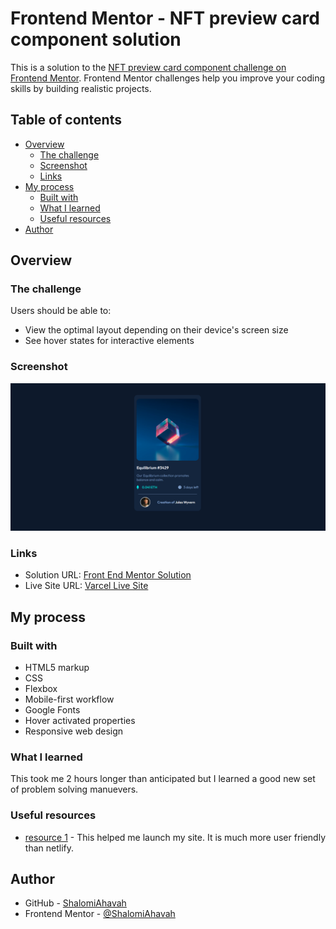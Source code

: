 # Frontend Mentor - NFT preview card component solution

This is a solution to the [NFT preview card component challenge on Frontend Mentor](https://www.frontendmentor.io/challenges/nft-preview-card-component-SbdUL_w0U). Frontend Mentor challenges help you improve your coding skills by building realistic projects. 

## Table of contents

- [Overview](#overview)
  - [The challenge](#the-challenge)
  - [Screenshot](#screenshot)
  - [Links](#links)
- [My process](#my-process)
  - [Built with](#built-with)
  - [What I learned](#what-i-learned)
  - [Useful resources](#useful-resources)
- [Author](#author)


## Overview

### The challenge

Users should be able to:

- View the optimal layout depending on their device's screen size
- See hover states for interactive elements

### Screenshot

![](/images/Finished%20product.png)


### Links

- Solution URL: [Front End Mentor Solution](https://www.frontendmentor.io/challenges/nft-preview-card-component-SbdUL_w0U/hub)
- Live Site URL: [Varcel Live Site](https://fem-nft-preview-component.vercel.app/)

## My process

### Built with

- HTML5 markup
- CSS 
- Flexbox
- Mobile-first workflow
- Google Fonts
- Hover activated properties
- Responsive web design


### What I learned

This took me 2 hours longer than anticipated but I learned a good new set of problem solving manuevers.


### Useful resources

- [resource 1](https://vercel.com/) - This helped me launch my site. It is much more user friendly than netlify.

## Author

- GitHub - [ShalomiAhavah](https://github.com/ShalomiAhavah)
- Frontend Mentor - [@ShalomiAhavah](https://www.frontendmentor.io/profile/ShalomiAhavah)



